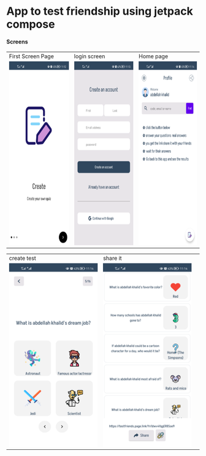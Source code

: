 # App to test friendship using jetpack compose

<h4> Screens </h4>

<table>
  <tr>
    <td>First Screen Page</td>
     <td>login screen</td>
     <td>Home page</td>
  </tr>
  <tr>
    <td><img src="./screenshots/a.png" width=270 height=480></td>
    <td><img src="./screenshots/b.png" width=270 height=480></td>
    <td><img src="./screenshots/c.png" width=270 height=480></td>
  </tr>
 </table>

<table>
  <tr>
    <td>create test</td>
     <td>share it</td>
     <td></td>
  </tr>
  <tr>
    <td><img src="./screenshots/d.png" width=270 height=480></td>
    <td><img src="./screenshots/e.png" width=270 height=480></td>
    <td></td>
  </tr>
 </table>